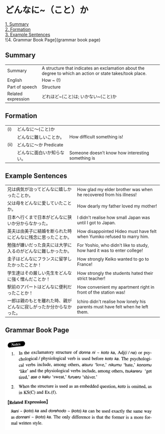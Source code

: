 # どんなに~（こと）か

[1. Summary](#summary)<br>
[2. Formation](#formation)<br>
[3. Example Sentences](#example-sentences)<br>
![4. Grammar Book Page](grammar book page)<br>


## Summary

<table><tr>   <td>Summary</td>   <td>A structure that indicates an exclamation about the degree to which an action or state takes/took place.</td></tr><tr>   <td>English</td>   <td>How ~ (!)</td></tr><tr>   <td>Part of speech</td>   <td>Structure</td></tr><tr>   <td>Related expression</td>   <td>どれほど~(こと)は; いかない~(こと)か</td></tr></table>

## Formation

<table class="table"> <tbody><tr class="tr head"> <td class="td"><span class="numbers">(i)</span>  </td> <td class="td"><span class="concept">どんなに</span><span>～</span><span>(<span class="concept">こと</span>)<span class="concept">か</span></span></td> <td class="td"><span>&nbsp;</span></td> </tr> <tr class="tr"> <td class="td"><span>&nbsp;</span></td> <td class="td"><span class="concept">どんなに</span><span>難しい<span class="concept">ことか</span>。</span> </td> <td class="td"><span>How difficult something is!</span></td> </tr> <tr class="tr head"> <td class="td"><span class="numbers">(ii)</span>  </td> <td class="td"><span class="concept">どんなに</span><span>～</span><span class="concept">か</span><span> Predicate</span></td> <td class="td"><span>&nbsp;</span></td> </tr> <tr class="tr"> <td class="td"><span>&nbsp;</span></td> <td class="td"><span class="concept">どんなに</span><span>面白い<span class="concept">か</span>知らない。</span> </td> <td class="td"><span>Someone doesn’t know how    interesting something is</span></td> </tr> </tbody></table>

## Example Sentences

<table><tr>   <td>兄は病気が治ってどんなに嬉しかったことか。</td>   <td>How glad my elder brother was when he recovered from his illness!</td></tr><tr>   <td>父は母をどんなに愛していたことか。</td>   <td>How dearly my father loved my mother!</td></tr><tr>   <td>日本へ行くまで日本がどんなに狭いか分からなかった。</td>   <td>I didn't realise how small Japan was until I got to Japan.</td></tr><tr>   <td>英夫は由美子に結婚を断られた時にどんなに残念に思ったことか。</td>   <td>How disappointed Hideo must have felt when Yumiko refused to marry him.</td></tr><tr>   <td>勉強が嫌いだった良夫には大学に入るのがどんなに難しかったか。</td>   <td>For Yoshio, who didn't like to study, how hard it was to enter college!</td></tr><tr>   <td>圭子はどんなにフランスに留学したかったことか！</td>   <td>How strongly Keiko wanted to go to France!</td></tr><tr>   <td>学生達はその厳しい先生をどんなに強く憎んだことか！</td>   <td>How strongly the students hated their strict teacher!</td></tr><tr>   <td>駅前のアパートはどんなに便利だったことか！</td>   <td>How convenient my apartment right in front of the station was!</td></tr><tr>   <td>一郎は親のもとを離れた時、親がどんなに寂しがったか分からなかった。</td>   <td>Ichiro didn't realise how lonely his parents must have felt when he left them.</td></tr></table>

## Grammar Book Page

![](../img/Intermediateどんなに～(こと)か.png)

